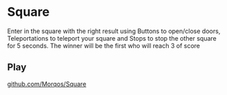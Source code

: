 # Square
Enter in the square with the right result using Buttons to open/close doors, Teleportations to teleport your square and Stops to stop the other square for 5 seconds. The winner will be the first who will reach 3 of score

## Play
[github.com/Morqos/Square](github.com/Morqos/Square)
